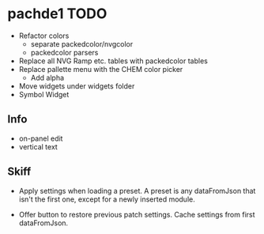 # pachde1 TODO

- Refactor colors
  - separate packedcolor/nvgcolor
  - packedcolor parsers
- Replace all NVG Ramp etc. tables with packedcolor tables
- Replace pallette menu with the CHEM color picker
  - Add alpha
- Move widgets under widgets folder
- Symbol Widget

## Info

- on-panel edit
- vertical text

## Skiff

- Apply settings when loading a preset.
  A preset is any dataFromJson that isn't the first one, except for a newly inserted module.

- Offer button to restore previous patch settings.
  Cache settings from first dataFromJson.
